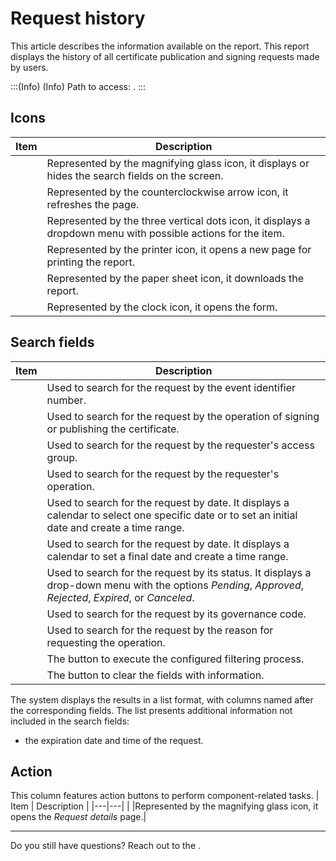 # Request history 

This article describes the information available on the  report. This report displays the history of all certificate publication and signing requests made by users. 

:::(Info) (Info)
Path to access: .
:::

## Icons

| Item | Description |
| --- | --- |
||Represented by the magnifying glass icon, it displays or hides the search fields on the screen.
||Represented by the counterclockwise arrow icon, it refreshes the page.
||Represented by the three vertical dots icon, it displays a dropdown menu with possible actions for the item.
||Represented by the printer icon, it opens a new page for printing the report.
||Represented by the paper sheet icon, it downloads the report.
||Represented by the clock icon, it opens the  form.

## Search fields
| Item | Description |
| --- | --- |
|  |Used to search for the request by the event identifier number.|
|  |Used to search for the request by the operation of signing or publishing the certificate.|
|  |Used to search for the request by the requester's access group.| 
|  |Used to search for the request by the requester's operation.|
|  |Used to search for the request by date. It displays a calendar to select one specific date or to set an initial date and create a time range.|
|  |Used to search for the request by date. It displays a calendar to set a final date and create a time range.|
|  |Used to search for the request by its status. It displays a drop-down menu with the options *Pending*, *Approved*, *Rejected*, *Expired*, or *Canceled*. |
|  |Used to search for the request by its governance code.|
|  |Used to search for the request by the reason for requesting the operation.|
||The button to execute the configured filtering process.
||The button to clear the fields with information.

The system displays the results in a list format, with columns named after the corresponding fields. The list presents additional information not included in the search fields:

*  the expiration date and time of the request.

##  Action
This column features action buttons to perform component-related tasks.
| Item | Description |
|---|---|
|  |Represented by the magnifying glass icon, it opens the *Request details* page.|
***
Do you still have questions? Reach out to the .